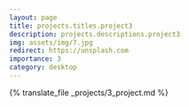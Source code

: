 ```yaml
---
layout: page
title: projects.titles.project3
description: projects.descriptions.project3
img: assets/img/7.jpg
redirect: https://unsplash.com
importance: 3
category: desktop
---
```


{% translate_file _projects/3_project.md %}
